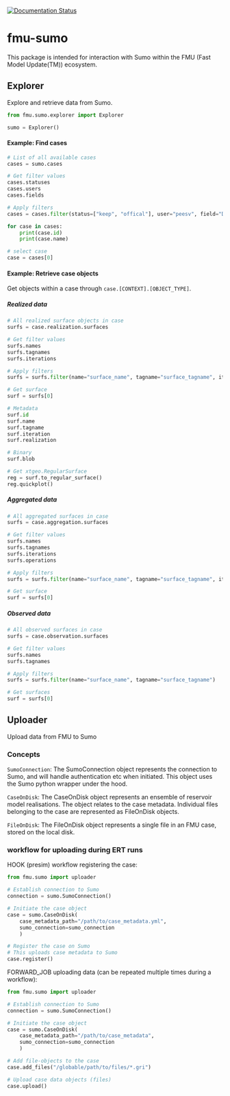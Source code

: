 [![Documentation Status](https://readthedocs.org/projects/fmu-sumo/badge/?version=latest)](https://fmu-sumo.readthedocs.io/en/latest/?badge=latest)


# fmu-sumo
This package is intended for interaction with Sumo within the FMU (Fast Model Update(TM)) ecosystem.


## Explorer

Explore and retrieve data from Sumo.

```python
from fmu.sumo.explorer import Explorer

sumo = Explorer()
```

#### Example: Find cases
```python
# List of all available cases
cases = sumo.cases

# Get filter values
cases.statuses
cases.users
cases.fields

# Apply filters
cases = cases.filter(status=["keep", "offical"], user="peesv", field="Drogon")

for case in cases:
    print(case.id)
    print(case.name)

# select case
case = cases[0]
```

#### Example: Retrieve case objects
Get objects within a case through `case.[CONTEXT].[OBJECT_TYPE]`.

##### Realized data
```python
# All realized surface objects in case
surfs = case.realization.surfaces

# Get filter values
surfs.names
surfs.tagnames
surfs.iterations

# Apply filters
surfs = surfs.filter(name="surface_name", tagname="surface_tagname", iteration=0)

# Get surface
surf = surfs[0]

# Metadata
surf.id
surf.name
surf.tagname
surf.iteration
surf.realization

# Binary
surf.blob

# Get xtgeo.RegularSurface
reg = surf.to_regular_surface()
reg.quickplot()
```

##### Aggregated data
```python
# All aggregated surfaces in case
surfs = case.aggregation.surfaces

# Get filter values
surfs.names
surfs.tagnames
surfs.iterations
surfs.operations

# Apply filters
surfs = surfs.filter(name="surface_name", tagname="surface_tagname", iteration=0, operation="mean")

# Get surface
surf = surfs[0]

```

##### Observed data
```python
# All observed surfaces in case
surfs = case.observation.surfaces

# Get filter values
surfs.names
surfs.tagnames

# Apply filters
surfs = surfs.filter(name="surface_name", tagname="surface_tagname")

# Get surfaces
surf = surfs[0]
```

## Uploader

Upload data from FMU to Sumo

### Concepts
`SumoConnection`: The SumoConnection object represents the connection to Sumo, and will handle authentication etc when initiated. This object uses the Sumo python wrapper under the hood.

`CaseOnDisk`: The CaseOnDisk object represents an ensemble of reservoir model realisations. The object relates to the case metadata. Individual files belonging to the case are represented as FileOnDisk objects.

`FileOnDisk`: The FileOnDisk object represents a single file in an FMU case, stored on the local disk.

### workflow for uploading during ERT runs

HOOK (presim) workflow registering the case:
```python
from fmu.sumo import uploader

# Establish connection to Sumo
connection = sumo.SumoConnection()

# Initiate the case object
case = sumo.CaseOnDisk(
    case_metadata_path="/path/to/case_metadata.yml",
    sumo_connection=sumo_connection
    )

# Register the case on Sumo
# This uploads case metadata to Sumo
case.register()
```

FORWARD_JOB uploading data (can be repeated multiple times during a workflow):
```python
from fmu.sumo import uploader

# Establish connection to Sumo
connection = sumo.SumoConnection()

# Initiate the case object
case = sumo.CaseOnDisk(
    case_metadata_path="/path/to/case_metadata",
    sumo_connection=sumo_connection
    )

# Add file-objects to the case
case.add_files("/globable/path/to/files/*.gri")

# Upload case data objects (files)
case.upload()

```

